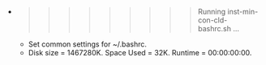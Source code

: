 * >>>>>>>>> Running inst-min-con-cld-bashrc.sh ...
  * Set common settings for ~/.bashrc.
  * Disk size = 1467280K. Space Used = 32K. Runtime = 00:00:00:00.

